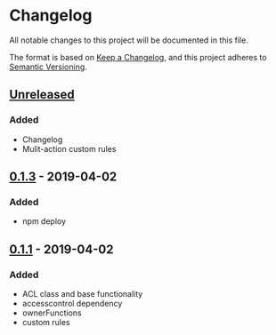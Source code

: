 # Changelog
All notable changes to this project will be documented in this file.

The format is based on [Keep a Changelog](https://keepachangelog.com/en/1.0.0/),
and this project adheres to [Semantic Versioning](https://semver.org/spec/v2.0.0.html).

## [Unreleased]
### Added
- Changelog
- Mulit-action custom rules

## [0.1.3] - 2019-04-02
### Added
- npm deploy

## [0.1.1] - 2019-04-02
### Added
- ACL class and base functionality
- accesscontrol dependency
- ownerFunctions
- custom rules


[Unreleased]: https://github.com/AckeeCZ/axesor/compare/v0.1.3...HEAD
[0.1.3]: https://github.com/AckeeCZ/axesor/compare/v0.1.1...v0.1.3
[0.1.1]: https://github.com/AckeeCZ/axesor/compare/c996543...v0.1.1
